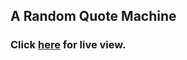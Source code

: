 ## A Random Quote Machine
### Click [here](https://archcharles.github.io/Bootstrap_Random_Quote_Machine/) for live view.
